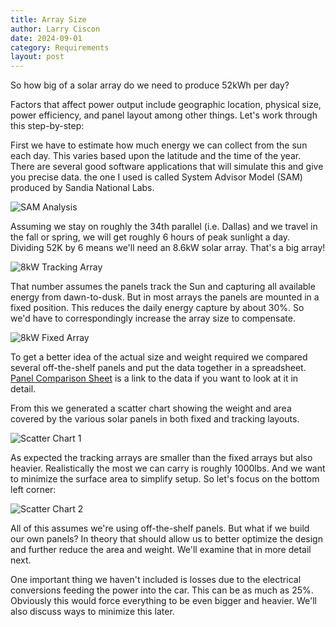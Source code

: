 ```yaml
---
title: Array Size
author: Larry Ciscon
date: 2024-09-01
category: Requirements
layout: post
---
```



So how big of a solar array do we need to produce 52kWh per day?  

Factors that affect power output include geographic location, physical size, power efficiency, and panel layout among other things.  Let's work through this step-by-step:

First we have to estimate how much energy we can collect from the sun each day.  This varies based upon the latitude and the time of the year.  There are several good software applications that will simulate this and give you precise data.  the one I used is called System Advisor Model (SAM) produced by Sandia National Labs.  

![SAM Analysis](/MartianRoadtrip/assets/images/SAMOutput1.png)

Assuming we stay on roughly the 34th parallel (i.e. Dallas) and we travel in the fall or spring, we will get roughly 6 hours of peak sunlight a day.  Dividing 52K by 6 means we'll need an 8.6kW solar array. That's a big array!

![8kW Tracking Array](/MartianRoadtrip/assets/images/SolarArray2.png)

That number assumes the panels track the Sun and capturing all available energy from dawn-to-dusk. But in most arrays the panels are mounted in a fixed position.  This reduces the daily energy capture by about 30%.  So we'd have to correspondingly increase the array size to compensate.  

![8kW Fixed Array](/MartianRoadtrip/assets/images/SolarArray1.png)

To get a better idea of the actual size and weight required we compared several off-the-shelf panels and put the data together in a spreadsheet.  [Panel Comparison Sheet](/MartianRoadtrip/_pages/01-research.md) is a link to the data if you want to look at it in detail.

From this we generated a scatter chart showing the weight and area covered by the various solar panels in both fixed and tracking layouts.  

![Scatter Chart 1](/MartianRoadtrip/assets/images/ScatterChart1.png)

As expected the tracking arrays are smaller than the fixed arrays but also heavier.  Realistically the most we can carry is roughly 1000lbs. And we want to minimize the surface area to simplify setup.  So let's focus on the bottom left corner:

![Scatter Chart 2](/MartianRoadtrip/assets/images/ScatterChart2.png)

All of this assumes we're using off-the-shelf panels.  But what if we build our own panels? In theory that should allow us to better optimize the design and further reduce the area and weight.  We'll examine that in more detail next.

One important thing we haven't included is losses due to the electrical conversions feeding the power into the car.  This can be as much as 25%.  Obviously this would force everything to be even bigger and heavier. We'll also discuss ways to minimize this later.

